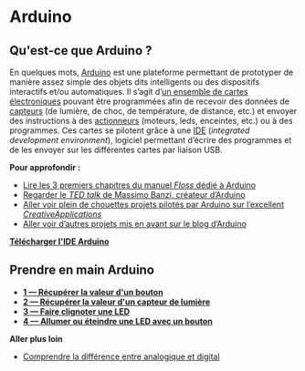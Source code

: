 # Arduino

## Qu'est-ce que Arduino ?

En quelques mots, [Arduino](https://fr.wikipedia.org/wiki/Arduino) est une plateforme permettant de prototyper de manière assez simple des objets dits intelligents ou des dispositifs interactifs et/ou automatiques. Il s’agit d’[un ensemble de cartes électroniques](https://www.arduino.cc/en/Main/Products) pouvant être programmées afin de recevoir des données de [capteurs](https://fr.wikipedia.org/wiki/Capteur) (de lumière, de choc, de température, de distance, etc.) et envoyer des instructions à des [actionneurs](https://fr.wikipedia.org/wiki/Actionneur) (moteurs, leds, enceintes, etc.) ou à des programmes. Ces cartes se pilotent grâce à une [IDE](https://www.arduino.cc/en/Main/Software) (_integrated development environment_), logiciel permettant d’écrire des programmes et de les envoyer sur les différentes cartes par liaison USB. 

**Pour approfondir :**

- [Lire les 3 premiers chapitres du manuel _Floss_ dédié à Arduino](https://fr.flossmanuals.net/arduino/historique-du-projet-arduino/)
- [Regarder le _TED talk_ de Massimo Banzi, créateur d’Arduino](https://www.ted.com/talks/massimo_banzi_how_arduino_is_open_sourcing_imagination)
- [Aller voir plein de chouettes projets pilotés par Arduino sur l’excellent _CreativeApplications_](https://www.creativeapplications.net/category/arduino-2/) 
- [Aller voir d’autres projets mis en avant sur le blog d’Arduino](https://blog.arduino.cc/category/featured/)

[**Télécharger l'IDE Arduino**](https://www.arduino.cc/en/Main/Software)


## Prendre en main Arduino
- [**1 — Récupérer la valeur d'un bouton**](1-get-digital-value-of-button)
- [**2 — Récupérer la valeur d'un capteur de lumière**](2-get-analog-value-of-light-sensor)
- [**3 — Faire clignoter une LED**](3-blink-led)
- [**4 — Allumer ou éteindre une LED avec un bouton**](4-switch-led-with-button)


**Aller plus loin**

- [Comprendre la différence entre analogique et digital](https://blog.robotiq.com/whats-the-difference-between-digital-and-analog-i/o)

